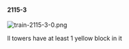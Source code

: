 #### 2115-3
![train-2115-3-0.png](https://github.com/lil-lab/nlvr/raw/master/nlvr/train/images/74/train-2115-3-0.png "train-2115-3-0.png")

ll towers have at least 1 yellow block in it